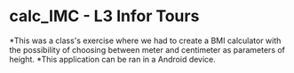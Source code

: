 # calc_IMC - L3 Infor Tours

*This was a class's exercise where we had to create a BMI calculator with the possibility of choosing between meter and centimeter as parameters of height.
*This application can be ran in a Android device.
